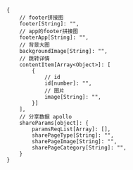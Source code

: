 <!--
 * @description oss Api 契约
 * @exports class
 * @Author jieq
 * @Date 2020-05-15 16:10:16
 * @LastEditors jieq
 * @LastEditTime 2020-05-15 17:27:42
--> 
```
{
    // footer拼接图
    footer[String]: "",
    // app的footer拼接图
    footerApp[String]: "",
    // 背景大图
    backgroundImage[String]: "",
    // 跳转详情
    contentItem[Array<Object>]: [
        {
            // id
            id[number]: "",
            // 图片
            image[String]: "",
        }]
    ],
    // 分享数据 apollo
    shareParams[object]: {
        paramsReqList[Array]: [],
        sharePageType[String]: "",
        sharePageImage[String]: "",
        sharePageCategory[String]: "",
    }
}
```
